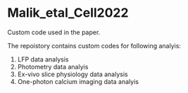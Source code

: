 # Malik_etal_Cell2022
Custom code used in the paper.

The repoistory contains custom codes for following analyis:
1) LFP data analysis
2) Photometry data analyis 
3) Ex-vivo slice physiology data analysis
4) One-photon calcium imaging data analyis
